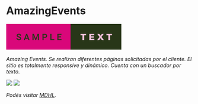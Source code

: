 # AmazingEvents



[![](assets/amazing.svg)]()

_Amazing Events._
_Se realizan diferentes páginas solicitadas por el cliente. El sitio es totalmente responsive y dinámico._
_Cuenta con un buscador por texto._

 [![](assets/mdhl.png)]()
 [![](assets/mdhl1.png)]()
 
*Podés visitar [MDHL](https://mdhl-online.netlify.app).*
